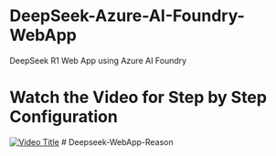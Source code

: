 # DeepSeek-Azure-AI-Foundry-WebApp
DeepSeek R1 Web App using Azure AI Foundry

# Watch the Video for Step by Step Configuration

[![Video Title](https://img.youtube.com/vi/pj2knBX4S1w/0.jpg)](https://www.youtube.com/watch?v=pj2knBX4S1w)
#   D e e p s e e k - W e b A p p - R e a s o n  
 